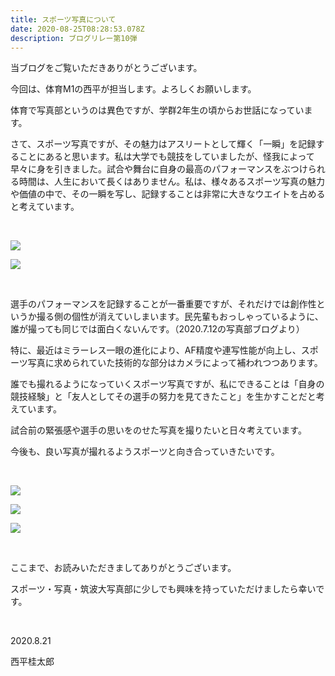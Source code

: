```yaml
---
title: スポーツ写真について
date: 2020-08-25T08:28:53.078Z
description: ブログリレー第10弾
---
```

当ブログをご覧いただきありがとうございます。



今回は、体育M1の西平が担当します。よろしくお願いします。

体育で写真部というのは異色ですが、学群2年生の頃からお世話になっています。



さて、スポーツ写真ですが、その魅力はアスリートとして輝く「一瞬」を記録することにあると思います。私は大学でも競技をしていましたが、怪我によって早々に身を引きました。試合や舞台に自身の最高のパフォーマンスをぶつけられる時間は、人生において長くはありません。私は、様々あるスポーツ写真の魅力や価値の中で、その一瞬を写し、記録することは非常に大きなウエイトを占めると考えています。

<br/>

![](/img/image4.jpg)

![](/img/image1.jpg)

<br/>

選手のパフォーマンスを記録することが一番重要ですが、それだけでは創作性というか撮る側の個性が消えていしまいます。民先輩もおっしゃっているように、誰が撮っても同じでは面白くないんです。（2020.7.12の写真部ブログより）



特に、最近はミラーレス一眼の進化により、AF精度や連写性能が向上し、スポーツ写真に求められていた技術的な部分はカメラによって補われつつあります。



誰でも撮れるようになっていくスポーツ写真ですが、私にできることは「自身の競技経験」と「友人としてその選手の努力を見てきたこと」を生かすことだと考えています。

試合前の緊張感や選手の思いをのせた写真を撮りたいと日々考えています。

今後も、良い写真が撮れるようスポーツと向き合っていきたいです。

<br/>

![](/img/image2.jpg)

![](/img/image3.jpg)

![](/img/image5.jpg)

<br/>

ここまで、お読みいただきましてありがとうございます。

スポーツ・写真・筑波大写真部に少しでも興味を持っていただけましたら幸いです。

<br/>

2020.8.21

西平桂太郎